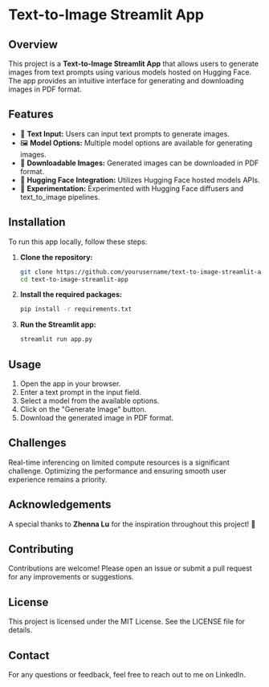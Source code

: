 # Text-to-Image Streamlit App

## Overview
This project is a **Text-to-Image Streamlit App** that allows users to generate images from text prompts using various models hosted on Hugging Face. The app provides an intuitive interface for generating and downloading images in PDF format.

## Features
- 📝 **Text Input:** Users can input text prompts to generate images.
- 🖼️ **Model Options:** Multiple model options are available for generating images.
- 📄 **Downloadable Images:** Generated images can be downloaded in PDF format.
- 🤖 **Hugging Face Integration:** Utilizes Hugging Face hosted models APIs.
- 🧪 **Experimentation:** Experimented with Hugging Face diffusers and text_to_image pipelines.

## Installation
To run this app locally, follow these steps:

1. **Clone the repository:**
    ```bash
    git clone https://github.com/yourusername/text-to-image-streamlit-app.git
    cd text-to-image-streamlit-app
    ```

2. **Install the required packages:**
    ```bash
    pip install -r requirements.txt
    ```

3. **Run the Streamlit app:**
    ```bash
    streamlit run app.py
    ```

## Usage
1. Open the app in your browser.
2. Enter a text prompt in the input field.
3. Select a model from the available options.
4. Click on the "Generate Image" button.
5. Download the generated image in PDF format.

## Challenges
Real-time inferencing on limited compute resources is a significant challenge. Optimizing the performance and ensuring smooth user experience remains a priority.

## Acknowledgements
A special thanks to **Zhenna Lu** for the inspiration throughout this project! 🙏

## Contributing
Contributions are welcome! Please open an issue or submit a pull request for any improvements or suggestions.

## License
This project is licensed under the MIT License. See the LICENSE file for details.

## Contact
For any questions or feedback, feel free to reach out to me on LinkedIn.



